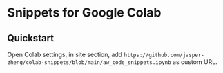 # Snippets for Google Colab   

## Quickstart  

Open Colab settings, in site section, add `https://github.com/jasper-zheng/colab-snippets/blob/main/aw_code_snippets.ipynb` as custom URL.  

